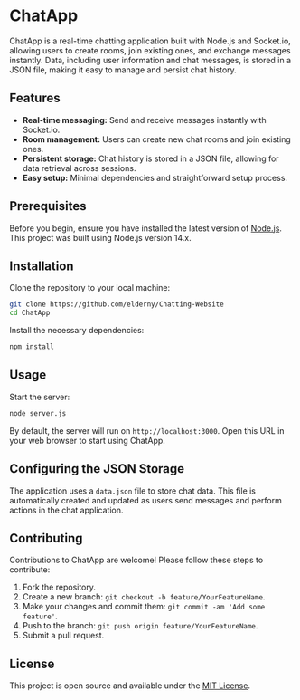 # ChatApp

ChatApp is a real-time chatting application built with Node.js and Socket.io, allowing users to create rooms, join existing ones, and exchange messages instantly. Data, including user information and chat messages, is stored in a JSON file, making it easy to manage and persist chat history.

## Features

- **Real-time messaging:** Send and receive messages instantly with Socket.io.
- **Room management:** Users can create new chat rooms and join existing ones.
- **Persistent storage:** Chat history is stored in a JSON file, allowing for data retrieval across sessions.
- **Easy setup:** Minimal dependencies and straightforward setup process.

## Prerequisites

Before you begin, ensure you have installed the latest version of [Node.js](https://nodejs.org/). This project was built using Node.js version 14.x.

## Installation

Clone the repository to your local machine:

```bash
git clone https://github.com/elderny/Chatting-Website
cd ChatApp
```

Install the necessary dependencies:

```bash
npm install
```

## Usage

Start the server:

```bash
node server.js
```

By default, the server will run on `http://localhost:3000`. Open this URL in your web browser to start using ChatApp.

## Configuring the JSON Storage

The application uses a `data.json` file to store chat data. This file is automatically created and updated as users send messages and perform actions in the chat application.

## Contributing

Contributions to ChatApp are welcome! Please follow these steps to contribute:

1. Fork the repository.
2. Create a new branch: `git checkout -b feature/YourFeatureName`.
3. Make your changes and commit them: `git commit -am 'Add some feature'`.
4. Push to the branch: `git push origin feature/YourFeatureName`.
5. Submit a pull request.

## License

This project is open source and available under the [MIT License](LICENSE).
